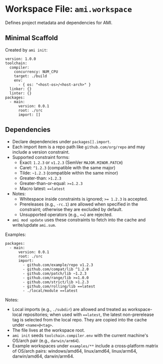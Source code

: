 # Workspace File: `ami.workspace`

Defines project metadata and dependencies for AMI.

## Minimal Scaffold

Created by `ami init`:

```
version: 1.0.0
toolchain:
  compiler:
    concurrency: NUM_CPU
    target: ./build
    env:
      - { os: "<host-os>/<host-arch>" }
  linker: {}
  linter: {}
packages:
  - main:
      version: 0.0.1
      root: ./src
      import: []
```

## Dependencies

- Declare dependencies under `packages[].import`.
- Each import item is a repo path like `github.com/org/repo` and may include a version constraint.
- Supported constraint forms:
  - Exact: `1.2.3` or `v1.2.3` (SemVer `MAJOR.MINOR.PATCH`)
  - Caret: `^1.2.3` (compatible with the same major)
  - Tilde: `~1.2.3` (compatible within the same minor)
  - Greater-than: `>1.2.3`
  - Greater-than-or-equal: `>=1.2.3`
  - Macro latest: `==latest`
- Notes:
  - Whitespace inside constraints is ignored; `>= 1.2.3` is accepted.
  - Prereleases (e.g., `-rc.1`) are allowed when specified in the constraint; otherwise they are excluded by default.
  - Unsupported operators (e.g., `<=`) are rejected.
- `ami mod update` uses these constraints to fetch into the cache and write/update `ami.sum`.

Examples:

```
packages:
  - main:
      version: 0.0.1
      root: ./src
      import:
        - github.com/example/repo v1.2.3
        - github.com/compat/lib ^1.2.0
        - github.com/patch/lib ~1.2.3
        - github.com/range/lib >=1.0.0
        - github.com/strict/lib >1.2.3
        - github.com/rolling/lib ==latest
        - ./local/module ==latest
```

Notes:
- Local imports (e.g., `./subdir`) are allowed and treated as workspace-local repositories; when used with `==latest`, the latest non-prerelease tag is selected from the local repo. They are copied into the cache under `<name>@<tag>`.
- The file lives at the workspace root.
 - `ami init` seeds `toolchain.compiler.env` with the current machine's OS/arch pair (e.g., `darwin/arm64`).
 - Example workspaces under `examples/**` include a cross‑platform matrix of OS/arch pairs: windows/amd64, linux/amd64, linux/arm64, darwin/amd64, darwin/arm64.
